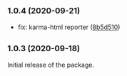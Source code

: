 ## <small>1.0.4 (2020-09-21)</small>

* fix: karma-html reporter ([8b5d510](https://github.com/Netatwork-de/mocha-utils/commit/8b5d510))

## <small>1.0.3 (2020-09-18)</small>

Initial release of the package.
